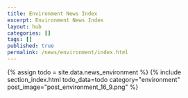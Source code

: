 ```yaml
---
title: Environment News Index
excerpt: Environment News Index
layout: hub
categories: []
tags: []
published: true
permalink: /news/environment/index.html
---
```


{% assign todo = site.data.news_environment %}
{% include section_index.html todo_data=todo category="environment" post_image="post_environment_16_9.png" %}
